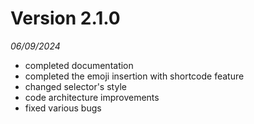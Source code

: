 # Version 2.1.0
*06/09/2024*
- completed documentation
- completed the emoji insertion with shortcode feature
- changed selector's style
- code architecture improvements
- fixed various bugs